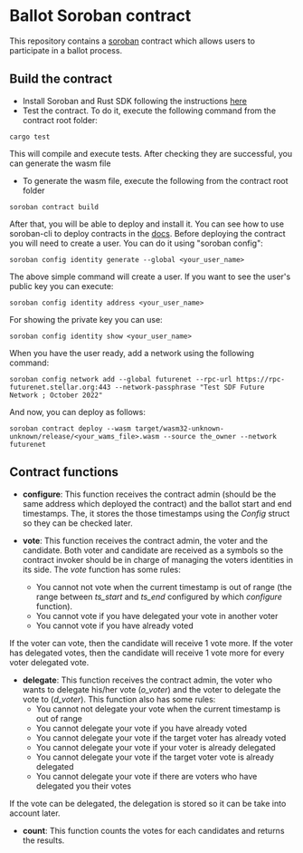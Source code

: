 # Ballot Soroban contract
This repository contains a [soroban](https://soroban.stellar.org/) contract which allows users to participate in a ballot process.

## Build the contract

- Install Soroban and Rust SDK following the instructions [here](https://soroban.stellar.org/docs/getting-started/setup)
- Test the contract. To do it, execute the following command from the contract root folder:

```
cargo test
```
This will compile and execute tests. After checking they are successful, you can generate the wasm file
  
- To generate the wasm file, execute the following from the contract root folder

```shell
soroban contract build
```

After that, you will be able to deploy and install it. You can see how to use soroban-cli to deploy contracts in the [docs](https://soroban.stellar.org/docs/getting-started/hello-world). 
Before deploying the contract you will need to create a user. You can do it using "soroban config":

```shell
soroban config identity generate --global <your_user_name>
```
The above simple command will create a user. If you want to see the user's public key you can execute:

```shell
soroban config identity address <your_user_name>
```
For showing the private key you can use:

```shell
soroban config identity show <your_user_name>
```
When you have the user ready, add a network using the following command:

```shell
soroban config network add --global futurenet --rpc-url https://rpc-futurenet.stellar.org:443 --network-passphrase "Test SDF Future Network ; October 2022"
```

And now, you can deploy as follows:

```shell
soroban contract deploy --wasm target/wasm32-unknown-unknown/release/<your_wams_file>.wasm --source the_owner --network futurenet
```
## Contract functions

- **configure**: This function receives the contract admin (should be the same address which deployed the contract) and the ballot start and end timestamps. The, it stores the those timestamps using the *Config* struct so they can be checked later.

- **vote**: This function receives the contract admin, the voter and the candidate. Both voter and candidate are received as a symbols so the contract invoker should be in charge of managing the voters identities in its side. The *vote* function has some rules:
   * You cannot not vote when the current timestamp is out of range (the range between *ts_start* and *ts_end* configured by which *configure* function).
   * You cannot vote if you have delegated your vote in another voter
   * You cannot vote if you have already voted

If the voter can vote, then the candidate will receive 1 vote more. If the voter has delegated votes, then the candidate will receive 1 vote more for every voter delegated vote.

- **delegate**: This function receives the contract admin, the voter who wants to delegate his/her vote (*o_voter*) and the voter to delegate the vote to (*d_voter*). This function also has some rules:
   * You cannot not delegate your vote when the current timestamp is out of range
   * You cannot delegate your vote if you have already voted
   * You cannot delegate your vote if the target voter has already voted
   * You cannot delegate your vote if your voter is already delegated
   * You cannot delegate your vote if the target voter vote is already delegated
   * You cannot delegate your vote if there are voters who have delegated you their votes

If the vote can be delegated, the delegation is stored so it can be take into account later.

- **count**: This function counts the votes for each candidates and returns the results.
 
